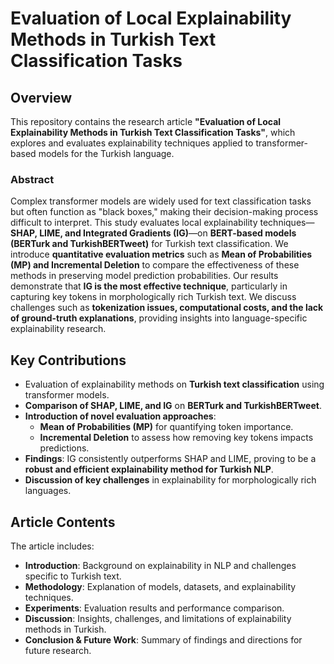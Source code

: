 # Evaluation of Local Explainability Methods in Turkish Text Classification Tasks

## Overview
This repository contains the research article **"Evaluation of Local Explainability Methods in Turkish Text Classification Tasks"**, which explores and evaluates explainability techniques applied to transformer-based models for the Turkish language.

### Abstract
Complex transformer models are widely used for text classification tasks but often function as "black boxes," making their decision-making process difficult to interpret. This study evaluates local explainability techniques—**SHAP, LIME, and Integrated Gradients (IG)**—on **BERT-based models (BERTurk and TurkishBERTweet)** for Turkish text classification. We introduce **quantitative evaluation metrics** such as **Mean of Probabilities (MP) and Incremental Deletion** to compare the effectiveness of these methods in preserving model prediction probabilities. Our results demonstrate that **IG is the most effective technique**, particularly in capturing key tokens in morphologically rich Turkish text. We discuss challenges such as **tokenization issues, computational costs, and the lack of ground-truth explanations**, providing insights into language-specific explainability research.

## Key Contributions
- Evaluation of explainability methods on **Turkish text classification** using transformer models.
- **Comparison of SHAP, LIME, and IG** on **BERTurk and TurkishBERTweet**.
- **Introduction of novel evaluation approaches**:  
  - **Mean of Probabilities (MP)** for quantifying token importance.  
  - **Incremental Deletion** to assess how removing key tokens impacts predictions.
- **Findings**: IG consistently outperforms SHAP and LIME, proving to be a **robust and efficient explainability method for Turkish NLP**.
- **Discussion of key challenges** in explainability for morphologically rich languages.

## Article Contents
The article includes:
- **Introduction**: Background on explainability in NLP and challenges specific to Turkish text.
- **Methodology**: Explanation of models, datasets, and explainability techniques.
- **Experiments**: Evaluation results and performance comparison.
- **Discussion**: Insights, challenges, and limitations of explainability methods in Turkish.
- **Conclusion & Future Work**: Summary of findings and directions for future research.
